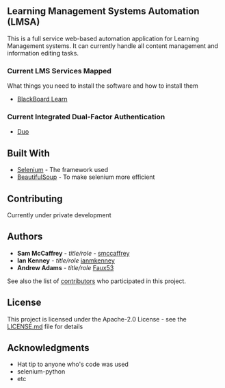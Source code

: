 ## Learning Management Systems Automation (LMSA)

This is a full service web-based automation application for Learning Management systems.
It can currently handle all content management and information editing tasks.


### Current LMS Services Mapped

What things you need to install the software and how to install them

* [BlackBoard Learn](http://www.blackboard.com/learning-management-system/blackboard-learn.aspx)


### Current Integrated Dual-Factor Authentication

* [Duo](https://duo.com/product)



## Built With

* [Selenium](http://selenium-python.readthedocs.io/) - The framework used
* [BeautifulSoup](https://www.crummy.com/software/BeautifulSoup/bs4/doc/) - To make selenium more efficient

## Contributing

Currently under private development

## Authors

* **Sam McCaffrey** - *title/role* - [smccaffrey](https://github.com/smccaffrey)
* **Ian Kenney**    - *title/role* [ianmkenney](https://github.com/ianmkenney)
* **Andrew Adams**  - *title/role* [Faux53](https://github.com/Faux53)

See also the list of [contributors](https://github.com/smccaffrey/blackboard_automation/graphs/contributors) who participated in this project.

## License

This project is licensed under the Apache-2.0 License - see the [LICENSE.md](LICENSE.md) file for details

## Acknowledgments

* Hat tip to anyone who's code was used
* selenium-python
* etc
